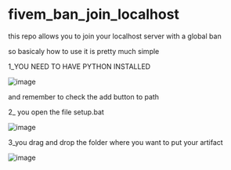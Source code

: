 # fivem_ban_join_localhost
this repo allows you to join your localhost server with a global ban

so basicaly how to use it is pretty much simple

1_YOU NEED TO HAVE PYTHON INSTALLED

![image](https://user-images.githubusercontent.com/98481603/233564004-ea930613-53b1-4c34-9b46-b740aebbefd1.png)

and remember to check the add button to path


2_ you open the file setup.bat

![image](https://cdn.discordapp.com/attachments/759852239371370568/1098865763525345330/image.png)


3_you drag and drop the folder where you want to put your artifact

![image](https://cdn.discordapp.com/attachments/759852239371370568/1098865647934513173/image.png)
